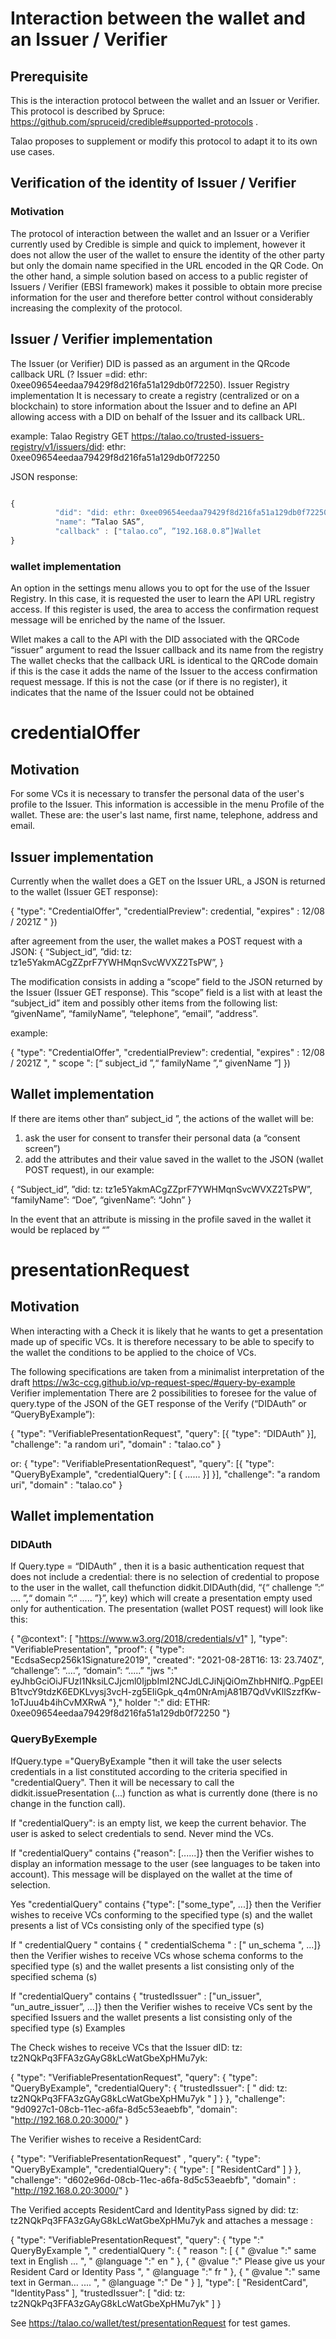 # Interaction between the wallet and an Issuer / Verifier


## Prerequisite
This is the interaction protocol between the wallet and an Issuer or Verifier. This protocol is described by Spruce: https://github.com/spruceid/credible#supported-protocols .

Talao proposes to supplement or modify this protocol to adapt it to its own use cases.

## Verification of the identity of Issuer / Verifier 

### Motivation
The protocol of interaction between the wallet and an Issuer or a Verifier currently used by Credible is simple and quick to implement, however it does not allow the user of the wallet to ensure the identity of the other party but only the domain name specified in the URL encoded in the QR Code. On the other hand, a simple solution based on access to a public register of Issuers / Verifier (EBSI framework) makes it possible to obtain more precise information for the user and therefore better control without considerably increasing the complexity of the protocol.

## Issuer / Verifier implementation
The Issuer (or Verifier) ​​DID is passed as an argument in the QRcode callback URL (? Issuer =did: ethr: 0xee09654eedaa79429f8d216fa51a129db0f72250).
Issuer Registry implementation
It is necessary to create a registry (centralized or on a blockchain) to store information about the Issuer and to define an API allowing access with a DID on behalf of the Issuer and its callback URL.


example: Talao Registry 
GET https://talao.co/trusted-issuers-registry/v1/issuers/did: ethr: 0xee09654eedaa79429f8d216fa51a129db0f72250

JSON response:
```javascript

{
          "did": "did: ethr: 0xee09654eedaa79429f8d216fa51a129db0f72250",
          "name": “Talao SAS”,
          "callback" : ["talao.co”, ”192.168.0.8”]Wallet
}
```

### wallet implementation
An option in the settings menu allows you to opt for the use of the Issuer Registry. In this case, it is requested the user to learn the API URL registry access. If this register is used, the area to access the confirmation request message will be enriched by the name of the Issuer. 

Wllet makes a call to the API with the DID associated with the QRCode “issuer” argument to read the Issuer callback and its name from the registry The wallet checks that the callback URL is identical to the QRCode domain if this is the case it adds the name of the Issuer to the access confirmation request message. If this is not the case (or if there is no register), it indicates that the name of the Issuer could not be obtained

# credentialOffer

## Motivation

For some VCs it is necessary to transfer the personal data of the user's profile to the Issuer. This information is accessible in the menu Profile of the wallet. These are: the user's last name, first name, telephone, address and email.

## Issuer implementation
Currently when the wallet does a GET on the Issuer URL, a JSON is returned to the wallet (Issuer GET response):


{
           "type": "CredentialOffer",
           "credentialPreview": credential,
           "expires" : 12/08 / 2021Z "
       })


after agreement from the user, the wallet makes a POST request with a JSON:
{
           “Subject_id”, ”did: tz: tz1e5YakmACgZZprF7YWHMqnSvcWVXZ2TsPW”,
         }


The modification consists in adding a “scope” field to the JSON returned by the Issuer (Issuer GET response). This “scope” field is a list with at least the “subject_id” item and possibly other items from the following list: “givenName”, “familyName”, “telephone”, “email”, “address”.


example:


{
           "type": "CredentialOffer",
           "credentialPreview": credential,
           "expires" : 12/08 / 2021Z ",
                " scope ": [“ subject_id ”,“ familyName ”,“ givenName ”]
       })


## Wallet implementation
If there are items other than“ subject_id ”, the actions of the wallet will be:
1. ask the user for consent to transfer their personal data (a “consent screen”)
2. add the attributes and their value saved in the wallet to the JSON (wallet POST request), in our example:


{
           “Subject_id”, ”did: tz: tz1e5YakmACgZZprF7YWHMqnSvcWVXZ2TsPW”,
                “familyName”: “Doe”,
                “givenName”: “John”
       }


In the event that an attribute is missing in the profile saved in the wallet it would be replaced by “”

# presentationRequest

## Motivation

When interacting with a Check it is likely that he wants to get a presentation made up of specific VCs. It is therefore necessary to be able to specify to the wallet the conditions to be applied to the choice of VCs. 

The following specifications are taken from a minimalist interpretation of the draft  https://w3c-ccg.github.io/vp-request-spec/#query-by-example 
Verifier implementation
There are 2 possibilities to foresee for the value of query.type of the JSON of the GET response of the Verify (“DIDAuth” or “QueryByExample”):


{
           "type": "VerifiablePresentationRequest",
           "query": [{
               "type": “DIDAuth”
               }],
           "challenge": "a random uri",
           "domain" : "talao.co"
           }


or: 
{
           "type": "VerifiablePresentationRequest",
           "query": [{
               "type": "QueryByExample",
               "credentialQuery": [
                   {
                    ……
                   }]
               }],
           "challenge": "a random uri",
           "domain" : "talao.co"
           }


## Wallet implementation

### DIDAuth
If Query.type = “DIDAuth” , then it is a basic authentication request that does not include a credential: there is no selection of credential to propose to the user in the wallet, call thefunction didkit.DIDAuth(did, “{“ challenge ”:“ .... ”,“ domain ”:“ ..... ”}”, key) which will create a presentation empty used only for authentication. The presentation (wallet POST request) will look like this:


{
  "@context": [
    "https://www.w3.org/2018/credentials/v1"
  ],
  "type": "VerifiablePresentation",
  "proof": {
    "type": "EcdsaSecp256k1Signature2019",
    "created": "2021-08-28T16: 13: 23.740Z",
    “challenge”: “....”,
    “domain”: “.....”
    "jws ":" eyJhbGciOiJFUzI1NksiLCJjcml0IjpbImI2NCJdLCJiNjQiOmZhbHNlfQ..PgpEElB1tvcY9tdzK6EDKLvysj3vcH-zg5EIiGpk_q4m0NrAmjA81B7QdVvKllSzzfKw-1oTJuu4b4ihCvMXRwA
  "},"
  holder ":" did: ETHR: 0xee09654eedaa79429f8d216fa51a129db0f72250
"}

### QueryByExemple
IfQuery.type ="QueryByExample "then it will take the user selects credentials in a list constituted according to the criteria specified in "credentialQuery". Then it will be necessary to call the didkit.issuePresentation (...) function as what is currently done (there is no change in the function call).


If "credentialQuery": is an empty list, we keep the current behavior. The user is asked to select credentials to send. Never mind the VCs.


If "credentialQuery" contains {"reason": [......]}
then the Verifier wishes to display an information message to the user (see languages ​​to be taken into account). This message will be displayed on the wallet at the time of selection.


Yes "credentialQuery" contains {"type": ["some_type", ...]}
then the Verifier wishes to receive VCs conforming to the specified type (s) and the wallet presents a list of VCs consisting only of the specified type (s)


If " credentialQuery " contains { " credentialSchema " : [" un_schema ", ...]}
then the Verifier wishes to receive VCs whose schema conforms to the specified type (s) and the wallet presents a list consisting only of the specified schema (s)


If "credentialQuery" contains { "trustedIssuer" : ["un_issuer", “un_autre_issuer”, ...]}
then the Verifier wishes to receive VCs sent by the specified Issuers and the wallet presents a list consisting only of the specified type (s)
Examples


The Check wishes to receive VCs that the Issuer  dID: tz: tz2NQkPq3FFA3zGAyG8kLcWatGbeXpHMu7yk:


{
    "type": "VerifiablePresentationRequest",
    "query": {
        "type": "QueryByExample",
        "credentialQuery": {
            "trustedIssuer": [
                " did: tz: tz2NQkPq3FFA3zGAyG8kLcWatGbeXpHMu7yk "
            ]
        }
    },
    "challenge": "9d0927c1-08cb-11ec-a6fa-8d5c53eaebfb",
    "domain": "http://192.168.0.20:3000/"
}




The Verifier wishes to receive a ResidentCard:


{
    "type": "VerifiablePresentationRequest" ,
    "query": {
        "type": "QueryByExample",
        "credentialQuery": {
            "type": [
                "ResidentCard"
            ]
        }
    },
    "challenge": "d602e96d-08cb-11ec-a6fa-8d5c53eaebfb",
    "domain" : "http://192.168.0.20:3000/"
}


The Verified accepts ResidentCard and IdentityPass signed by did: tz: tz2NQkPq3FFA3zGAyG8kLcWatGbeXpHMu7yk and attaches a message :


{
    "type": "VerifiablePresentationRequest",
    "query": {
        "type ":" QueryByExample ",
        " credentialQuery ": {
            " reason ": [
                {
                    " @value ":" same text in English ... ",
                    " @language ":" en "
                },
                {
                    " @value ":" Please give us your Resident Card or Identity Pass ",
                    " @language ":" fr "
                },
                {
                    " @value ":" same text in German… .... ",
                    " @language ":" De "
                }
            ],
            "type": [
                "ResidentCard",
                "IdentityPass"
            ],
            "trustedIssuer": [
                "did: tz: tz2NQkPq3FFA3zGAyG8kLcWatGbeXpHMu7yk"
            ]
        }


See https://talao.co/wallet/test/presentationRequest for test games.
